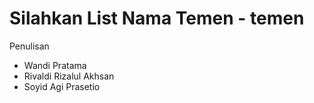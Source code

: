 # Silahkan List Nama Temen - temen

Penulisan

- Wandi Pratama
- Rivaldi Rizalul Akhsan
- Soyid Agi Prasetio
